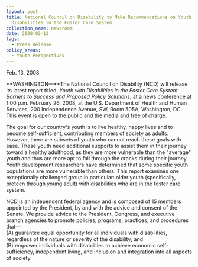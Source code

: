```yaml
---
layout: post
title: National Council on Disability to Make Recommendations on Youth with
  Disabilities in the Foster Care System
collection_name: newsroom
date: 2008-02-13
tags:
  - Press Release
policy_areas:
  - Youth Perspectives
---
```


F﻿eb. 13, 2008

**WASHINGTON—**The National Council on Disability (NCD) will release its latest report titled, *Youth with Disabilities in the Foster Care System: Barriers to Success and Proposed Policy Solutions*, at a news conference at 1:00 p.m. February 26, 2008, at the U.S. Department of Health and Human Services, 200 Independence Avenue, SW, Room 505A, Washington, DC. This event is open to the public and the media and free of charge.

The goal for our country's youth is to live healthy, happy lives and to become self-sufficient, contributing members of society as adults. However, there are subsets of youth who cannot reach these goals with ease. These youth need additional supports to assist them in their journey toward a healthy adulthood, as they are more vulnerable than the "average" youth and thus are more apt to fall through the cracks during their journey. Youth development researchers have determined that some specific youth populations are more vulnerable than others. This report examines one exceptionally challenged group in particular: older youth (specifically, preteen through young adult) with disabilities who are in the foster care system.

NCD is an independent federal agency and is composed of 15 members appointed by the President, by and with the advice and consent of the Senate. We provide advice to the President, Congress, and executive branch agencies to promote policies, programs, practices, and procedures that—\
(A) guarantee equal opportunity for all individuals with disabilities, regardless of the nature or severity of the disability; and\
(B) empower individuals with disabilities to achieve economic self-sufficiency, independent living, and inclusion and integration into all aspects of society.

